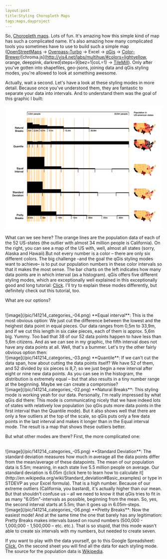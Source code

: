 ```yaml
---
layout:post
title:Styling Choropleth Maps
tags:maps,dayproject
---
```

So, [Choropleth maps](http://en.wikipedia.org/wiki/Choropleth_map). Lots of fun. It's amazing how this simple kind of map has such a complicated name. It's also amazing how many complicated tools you sometimes have to use to build such a simple map ([OpenStreetMaps](http://www.openstreetmap.org/) &rarr; [Overpass-Turbo](http://overpass-turbo.eu) &rarr; Excel &rarr; [qGis](http://www.qgis.org/de/site/) &rarr; [Color-Brewer](http://colorbrewer2.org/)/[chroma.js](http://vis4.net/labs/multihue/#colors=lightyellow, orange, deeppink, darkred|steps=9|bez=1|coL=1) &rarr; [TileMill](https://www.mapbox.com/tilemill/)). Only after you've gotten into shapefiles, geo-jsons, joining data and qGis styling modes, you're allowed to look at something awesome. 

Actually, wait a second. Let's have a look at these styling modes in more detail. Because once you've understood them, they are fantastic to separate your data into intervals. And to understand them was the goal of this graphic I built:

![image](/pic/141214_categories.jpg)

What can we see here? The orange lines are the population data of each of the 52 US-states (the outlier with almost 34 million people is California). On the right, you can see a map of the US with, well, almost all states (sorry, Alaska and Hawaii).But not every number is a color – there are only six different colors. The big challenge –and the goal the qGis styling modes want to achieve– is to put our population numbers in these color intervals so that it makes the most sense.  The bar charts on the left indicates how many data points are in which interval (as a histogram). qGis offers five different styling modes, which are exceptionally well explained in this exceptionally good and long tutorial: [Click](http://qgis.spatialthoughts.com/2012/02/tutorial-styling-vector-data-in-qgis.html). I'll try to explain these modes differently, but definitely check out this tutorial, too. 

What are our options? 

<br>
![image](/pic/141214_categories_-04.png)
**Equal interval**: This is the most obvious option: We just cut the difference between the lowest and the heighest data point in equal pieces. Our data ranges from 0,5m to 33,9m, and if we cut this length in six cake pieces, each of them is approx. 5,6m big. Yummy. 
Too bad that 38 of our 52 data points happen to have less than 5,6m citizens. And as we can see in my graphic, the fifth interval does not have any data points at all. Well, that's a bummer. Let's try the other fairly obvious option then:

<br>
![image](/pic/141214_categories_-03.png)
**Quantile**: If we can't cut the data span, how about cutting the data points itself? We have 52 of them, and 52 divided by six pieces is 8,7; so we just begin a new interval after eight or nine new data points. As you can see in the histogram, the distribution is extremely equal – but that also results in a tiny number range at the beginning. Maybe we can create a compromise? 

<br>
![image](/pic/141214_categories_-02.png)
**Natural Breaks**: This styling mode is working yeah for our data. Personally, I'm really impressed by what qGis did there: This mode is communicating nicely that we have indeed lots of states with relatively low population (so qGis puts more data points in the first interval than the Quantile mode). But it also shows well that there are only a few outliers at the top of the scale, so qGis puts only a few data points in the last interval and makes it longer than in the Equal interval mode. The result is a map that shows these outliers better. 

But what other modes are there? First, the more complicated one:

<br>
![image](/pic/141214_categories_-05.png)
**Standard Deviation**: The standard deviation measures how much in average all the data points differ from the mean/average of these datapoints. The mean of our population data is 5.5m; meaning, in each state live 5.5 million people on average. Our standard deviation is 6.05m ([click here to learn how to calculate it](http://en.wikipedia.org/wiki/Standard_deviation#Basic_examples) or type in STDEVP as your Excel formula). That is a high number. Because of our extreme outliers (California, you bastard), it's actually higher than our mean. But that shouldn't confuse us – all we need to know it that qGis tries to fit in as many "6.05m"-intervals as possible, beginning from the mean. So, yes, the second interval starts at 5.5m; than it goes up in 6.05m-steps. 

<br>
![image](/pic/141214_categories_-06.png)
**Pretty Breaks**: Now the easiest mode! And at the same time the one that barely has any legitimation: Pretty Breaks makes intervals based on round numbers (500,000 - 1,000,000 - 1,500,000 – etc. etc.). That is so stupid, that this mode wasn't able to create six intervals with my numbers, but needed to create seven. 

If you want to play with the data yourself, go to this Google Spreadsheet: [Click.](https://docs.google.com/spreadsheets/d/1JtzJBUUxESZvIZLi0KX1JoHEA_Kj6U0kSCAWStrAyvY/edit?usp=sharing) On the second sheet you will find all the data for each styling mode. The source for the population data is [Wikipedia](en.wikipedia.org/wiki/List_of_U.S._states_and_territories_by_population).




